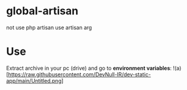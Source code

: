 # global-artisan
not use php artisan use artisan arg

# Use

Extract archive in your pc (drive) and go to **environment variables**:
!(a)[https://raw.githubusercontent.com/DevNull-IR/dev-static-app/main/Untitled.png]
